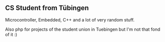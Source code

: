 ## CS Student from Tübingen

Microcontroller, Embedded, C++ and a lot of very random stuff.

Also php for projects of the student union in Tuebingen but I'm not that fond of it :)
